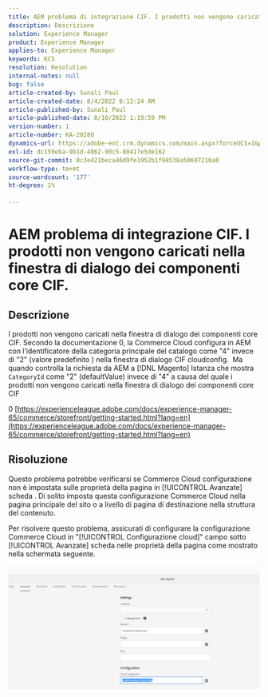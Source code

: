 ```yaml
---
title: AEM problema di integrazione CIF. I prodotti non vengono caricati nella finestra di dialogo dei componenti core CIF.
description: Descrizione
solution: Experience Manager
product: Experience Manager
applies-to: Experience Manager
keywords: KCS
resolution: Resolution
internal-notes: null
bug: false
article-created-by: Sunali Paul
article-created-date: 8/4/2022 8:12:24 AM
article-published-by: Sunali Paul
article-published-date: 8/10/2022 1:19:59 PM
version-number: 1
article-number: KA-20280
dynamics-url: https://adobe-ent.crm.dynamics.com/main.aspx?forceUCI=1&pagetype=entityrecord&etn=knowledgearticle&id=b6bf0d28-cd13-ed11-b83d-002248086a27
exl-id: dc159eba-9b1d-4862-90c5-80417e5de162
source-git-commit: 0c3e421beca46d9fe1952b1f98538a50697216a0
workflow-type: tm+mt
source-wordcount: '177'
ht-degree: 1%

---
```


# AEM problema di integrazione CIF. I prodotti non vengono caricati nella finestra di dialogo dei componenti core CIF.

## Descrizione

I prodotti non vengono caricati nella finestra di dialogo dei componenti core CIF. Secondo la documentazione 0, la Commerce Cloud configura in AEM con l’identificatore della categoria principale del catalogo come &quot;4&quot; invece di &quot;2&quot; (valore predefinito ) nella finestra di dialogo CIF cloudconfig.  Ma quando controlla la richiesta da AEM a [!DNL Magento] Istanza che mostra `CategoryId` come &quot;2&quot; (defaultValue) invece di &quot;4&quot; a causa del quale i prodotti non vengono caricati nella finestra di dialogo dei componenti core CIF

0 [https://experienceleague.adobe.com/docs/experience-manager-65/commerce/storefront/getting-started.html?lang=en](https://experienceleague.adobe.com/docs/experience-manager-65/commerce/storefront/getting-started.html?lang=en)

## Risoluzione


Questo problema potrebbe verificarsi se Commerce Cloud configurazione non è impostata sulle proprietà della pagina in [!UICONTROL Avanzate] scheda . Di solito imposta questa configurazione Commerce Cloud nella pagina principale del sito o a livello di pagina di destinazione nella struttura del contenuto.

Per risolvere questo problema, assicurati di configurare la configurazione Commerce Cloud in &quot;[!UICONTROL Configurazione cloud]&quot; campo sotto [!UICONTROL Avanzate] scheda nelle proprietà della pagina come mostrato nella schermata seguente.

![](assets/35698328-9514-ed11-b83d-002248086a9c.png)
